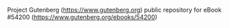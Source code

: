 Project Gutenberg (https://www.gutenberg.org) public repository for
eBook #54200 (https://www.gutenberg.org/ebooks/54200)
